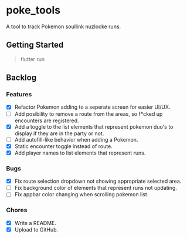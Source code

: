 # poke_tools

A tool to track Pokemon soullink nuzlocke runs.

## Getting Started

> flutter run

## Backlog

### Features

-   [x] Refactor Pokemon adding to a seperate screen for easier UI/UX.
-   [ ] Add posibility to remove a route from the areas, so f\*cked up encounters are registered.
-   [x] Add a toggle to the list elements that represent pokemon duo's to display if they are in the party or not.
-   [ ] Add autofill-like behavior when adding a Pokemon.
-   [x] Static encounter toggle instead of route.
-   [x] Add player names to list elements that represent runs.

### Bugs

-   [x] Fix route selection dropdown not showing appropriate selected area.
-   [ ] Fix background color of elements that represent runs not updating.
-   [ ] Fix appbar color changing when scrolling pokemon list.

### Chores

-   [x] Write a README.
-   [x] Upload to GitHub.
